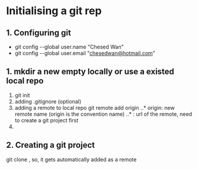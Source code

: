 # Initialising a git rep
## 1. Configuring git
* git config --global user.name "Chesed Wan"
* git config --global user.email "chesedwan@hotmail.com"
## 1. mkdir a new empty locally or use a existed local repo
1. git init
2. adding .gitignore (optional)
3. adding a remote to local repo
git remote add origin <url>
..* origin: new remote name (origin is the convention name)
..* <url>: url of the remote, need to create a git project first
4. 
## 2. Creating a git project 
git clone <url>, so, it gets automatically added as a remote


